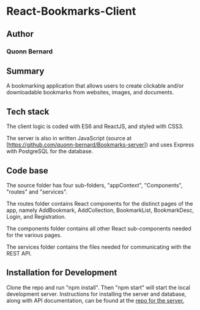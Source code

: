 # React-Bookmarks-Client

## Author

### Quonn Bernard


## Summary

A bookmarking application that allows users to create clickable and/or downloadable bookmarks from websites, images, and documents. 

## Tech stack

The client logic is coded with ES6 and ReactJS, and styled with CSS3.

The server is also in written JavaScript (source at [https://github.com/quonn-bernard/Bookmarks-server]) and uses Express with PostgreSQL for the database.


## Code base

The source folder has four sub-folders, "appContext", "Components", "routes" and "services". 

The routes folder contains React components for the distinct pages of the app, namely AddBookmark, AddCollection, BookmarkList, BookmarkDesc, Login, and Registration.

The components folder contains all other React sub-components needed for the various pages.

The services folder contains the files needed for communicating with the REST API.

## Installation for Development

Clone the repo and run "npm install". Then "npm start" will start the local development server. Instructions for installing the server and database, along with API documentation, can be found at the [repo for the server.](https://github.com/quonn-bernard/Bookmarks-server)

